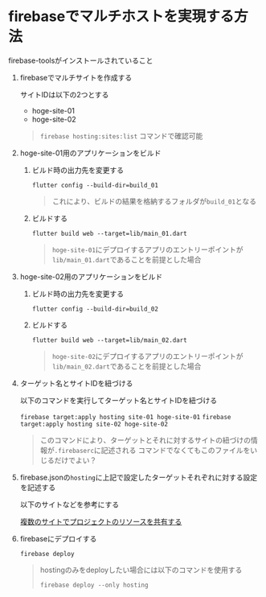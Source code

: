 # firebaseでマルチホストを実現する方法

firebase-toolsがインストールされていること

1. firebaseでマルチサイトを作成する

    サイトIDは以下の2つとする

    - hoge-site-01
    - hoge-site-02

    > `firebase hosting:sites:list`
    > コマンドで確認可能

2. hoge-site-01用のアプリケーションをビルド

    1. ビルド時の出力先を変更する

        `flutter config --build-dir=build_01`

        > これにより、ビルドの結果を格納するフォルダが`build_01`となる

    2. ビルドする

        `flutter build web --target=lib/main_01.dart`

        > `hoge-site-01`にデプロイするアプリのエントリーポイントが`lib/main_01.dart`であることを前提とした場合

3. hoge-site-02用のアプリケーションをビルド

    1. ビルド時の出力先を変更する

        `flutter config --build-dir=build_02`

    2. ビルドする

        `flutter build web --target=lib/main_02.dart`

        > `hoge-site-02`にデプロイするアプリのエントリーポイントが`lib/main_02.dart`であることを前提とした場合

4. ターゲット名とサイトIDを紐づける

    以下のコマンドを実行してターゲット名とサイトIDを紐づける

    `firebase target:apply hosting site-01 hoge-site-01`
    `firebase target:apply hosting site-02 hoge-site-02`

    > このコマンドにより、ターゲットとそれに対するサイトの紐づけの情報が`.firebaserc`に記述される
    > コマンドでなくてもこのファイルをいじるだけでよい？

5. firebase.jsonの`hosting`に上記で設定したターゲットそれぞれに対する設定を記述する

    以下のサイトなどを参考にする

    [複数のサイトでプロジェクトのリソースを共有する](https://firebase.google.com/docs/hosting/multisites?hl=ja)

6. firebaseにデプロイする

    `firebase deploy`

    > hostingのみをdeployしたい場合には以下のコマンドを使用する
    >
    > `firebase deploy --only hosting`
    
